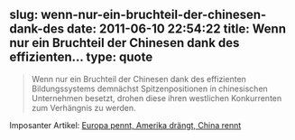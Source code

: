 slug: wenn-nur-ein-bruchteil-der-chinesen-dank-des
date: 2011-06-10 22:54:22
title: Wenn nur ein Bruchteil der Chinesen dank des effizienten...
type: quote
---

> Wenn nur ein Bruchteil der Chinesen dank des effizienten Bildungssystems demnächst Spitzenpositionen in chinesischen Unternehmen besetzt, drohen diese ihren westlichen Konkurrenten zum Verhängnis zu werden.

Imposanter Artikel: [Europa pennt, Amerika drängt, China rennt](http://www.wiwo.de/finanzen/europa-pennt-amerika-draengt-china-rennt-469193/)
